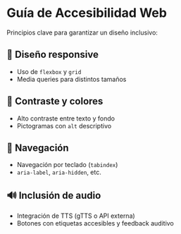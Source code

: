 # Guía de Accesibilidad Web

Principios clave para garantizar un diseño inclusivo:

## 📱 Diseño responsive
- Uso de `flexbox` y `grid`
- Media queries para distintos tamaños

## 🎨 Contraste y colores
- Alto contraste entre texto y fondo
- Pictogramas con `alt` descriptivo

## 🧭 Navegación
- Navegación por teclado (`tabindex`)
- `aria-label`, `aria-hidden`, etc.

## 🔊 Inclusión de audio
- Integración de TTS (gTTS o API externa)
- Botones con etiquetas accesibles y feedback auditivo
